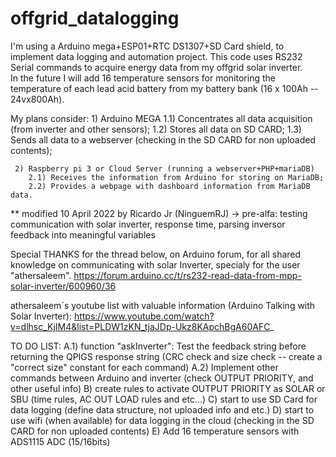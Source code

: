 # offgrid_datalogging
  
  I'm using a Arduino mega+ESP01+RTC DS1307+SD Card shield, to implement data 
  logging and automation project.
  This code uses RS232 Serial commands to acquire energy data from my offgrid
  solar inverter.  
  In the future I will add 16 temperature sensors for monitoring the temperature 
  of each lead acid battery from my battery bank (16 x 100Ah -- 24vx800Ah).
  
  My plans consider: 
     1) Arduino MEGA
        1.1) Concentrates all data acquisition (from inverter and other sensors);
        1.2) Stores all data on SD CARD;
        1.3) Sends all data to a webserver (checking in the SD CARD for non 
             uploaded contents);
        
     2) Raspberry pi 3 or Cloud Server (running a webserver+PHP+mariaDB)
        2.1) Receives the information from Arduino for storing on MariaDB;
        2.2) Provides a webpage with dashboard information from MariaDB data.

        
  ** modified 10 April 2022 by Ricardo Jr (NinguemRJ)
    -> pre-alfa: testing communication with solar inverter, response time, 
       parsing inversor feedback into meaningful variables

Special THANKS for the thread below, on Arduino forum, for all shared knowledge on communicating with solar Inverter, specialy for the user "athersaleem".
https://forum.arduino.cc/t/rs232-read-data-from-mpp-solar-inverter/600960/36

athersaleem´s youtube list with valuable information (Arduino Talking with Solar Inverter):
https://www.youtube.com/watch?v=dlhsc_KjIM4&list=PLDW1zKN_tjaJDp-Ukz8KApchBgA60AFC_


TO DO LIST:
  A.1) function "askInverter": Test the feedback string before returning the QPIGS response string 
       (CRC check and size check -- create a "correct size" constant for each command)
  A.2) Implement other commands between Arduino and inverter (check OUTPUT PRIORITY, and other useful info) 
  B)   create rules to activate OUTPUT PRIORITY as SOLAR or SBU (time rules, AC OUT LOAD rules and etc...)
  C)   start to use SD Card for data logging (define data structure, not uploaded info and etc.)
  D)   start to use wifi (when available) for data logging in the cloud (checking in the SD CARD for non uploaded contents)
  E)   Add 16 temperature sensors with ADS1115 ADC (15/16bits)
